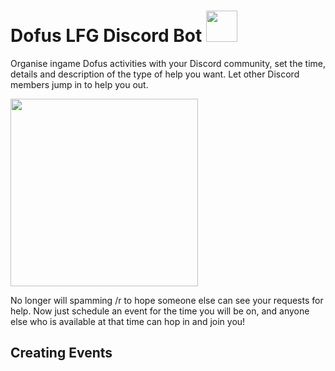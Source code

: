 # Dofus LFG Discord Bot <img src="https://i.imgur.com/CuB4nUc.png" width=50 height=50/>
Organise ingame Dofus activities with your Discord community, set the time, details and description of the type of help you want. 
Let other Discord members jump in to help you out.  

[<img src="https://i.imgur.com/gPdFMIN.png" width=300>](https://discord.com/api/oauth2/authorize?client_id=1112419871557431297&permissions=2415946832&scope=bot)

No longer will spamming /r to hope someone else can see your requests for help. Now just schedule an event for the time you will be on, and anyone else who is available at that time can hop in and join you!   

## Creating Events

